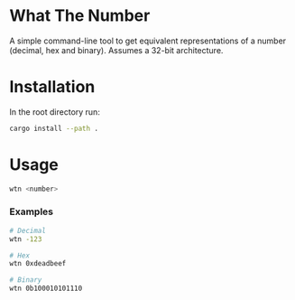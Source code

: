 # What The Number
A simple command-line tool to get equivalent representations of a number (decimal, hex and binary). Assumes a 32-bit architecture.

# Installation
In the root directory run:
```bash
cargo install --path .
```

# Usage
```bash
wtn <number>
```

### Examples
```bash
# Decimal
wtn -123

# Hex
wtn 0xdeadbeef

# Binary
wtn 0b100010101110
```
